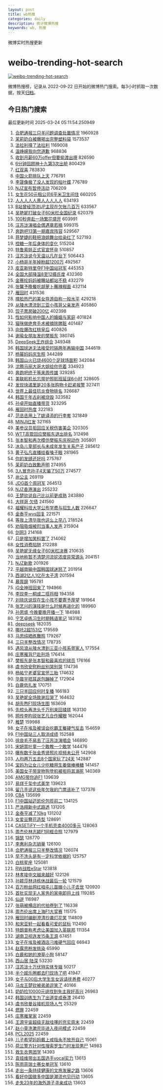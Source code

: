 ```yaml
---
layout: post
title: wb热搜
categories: daily
description: 统计微博热搜
keywords: wb, 热搜
---
```


微博实时热搜更新

# weibo-trending-hot-search

[![weibo-trending-hot-search](https://github.com/ameizi/weibo-trending-hot-search/actions/workflows/ci.yml/badge.svg)](https://github.com/ameizi/weibo-trending-hot-search/actions/workflows/ci.yml)

微博热搜榜，记录从 2022-09-22 日开始的微博热门搜索。每3小时抓取一次数据，按天[归档](./archives)。

## 今日热门搜索

<!-- BEGIN --> 
最后更新时间 2025-03-24 05:11:54.250949 
1. [合肥通报三只羊问题调查处置情况](https://s.weibo.com/weibo?q=%23%E5%90%88%E8%82%A5%E9%80%9A%E6%8A%A5%E4%B8%89%E5%8F%AA%E7%BE%8A%E9%97%AE%E9%A2%98%E8%B0%83%E6%9F%A5%E5%A4%84%E7%BD%AE%E6%83%85%E5%86%B5%23&t=31&band_rank=1&Refer=top) 1960928
1. [茉莉奶白被曝喝出完整塑料袋](https://s.weibo.com/weibo?q=%23%E8%8C%89%E8%8E%89%E5%A5%B6%E7%99%BD%E8%A2%AB%E6%9B%9D%E5%96%9D%E5%87%BA%E5%AE%8C%E6%95%B4%E5%A1%91%E6%96%99%E8%A2%8B%23&t=31&band_rank=4&Refer=top) 1573537
1. [法拉利撞了法拉利](https://s.weibo.com/weibo?q=%23%E6%B3%95%E6%8B%89%E5%88%A9%E6%92%9E%E4%BA%86%E6%B3%95%E6%8B%89%E5%88%A9%23&t=31&band_rank=1&Refer=top) 1169008
1. [温峥嵘我向您道歉](https://s.weibo.com/weibo?q=%E6%B8%A9%E5%B3%A5%E5%B5%98%E6%88%91%E5%90%91%E6%82%A8%E9%81%93%E6%AD%89&t=31&band_rank=2&Refer=top) 968836
1. [收到月薪60万offer但要偷渡出境](https://s.weibo.com/weibo?q=%23%E6%94%B6%E5%88%B0%E6%9C%88%E8%96%AA60%E4%B8%87offer%E4%BD%86%E8%A6%81%E5%81%B7%E6%B8%A1%E5%87%BA%E5%A2%83%23&t=31&band_rank=2&Refer=top) 826590
1. [6分钟回顾神十九第3次出舱](https://s.weibo.com/weibo?q=%236%E5%88%86%E9%92%9F%E5%9B%9E%E9%A1%BE%E7%A5%9E%E5%8D%81%E4%B9%9D%E7%AC%AC3%E6%AC%A1%E5%87%BA%E8%88%B1%23&t=31&band_rank=3&Refer=top) 800429
1. [红双喜](https://s.weibo.com/weibo?q=%E7%BA%A2%E5%8F%8C%E5%96%9C&t=31&band_rank=2&Refer=top) 783830
1. [中国火箭排队上天](https://s.weibo.com/weibo?q=%23%E4%B8%AD%E5%9B%BD%E7%81%AB%E7%AE%AD%E6%8E%92%E9%98%9F%E4%B8%8A%E5%A4%A9%23&t=31&band_rank=3&Refer=top) 776791
1. [李晟像极了没人发现的枯叶蝶](https://s.weibo.com/weibo?q=%E6%9D%8E%E6%99%9F%E5%83%8F%E6%9E%81%E4%BA%86%E6%B2%A1%E4%BA%BA%E5%8F%91%E7%8E%B0%E7%9A%84%E6%9E%AF%E5%8F%B6%E8%9D%B6&t=31&band_rank=4&Refer=top) 776789
1. [NJZ宣布暂停活动](https://s.weibo.com/weibo?q=%23NJZ%E5%AE%A3%E5%B8%83%E6%9A%82%E5%81%9C%E6%B4%BB%E5%8A%A8%23&t=31&band_rank=5&Refer=top) 706209
1. [女生花50元租公司6平米卫生间住](https://s.weibo.com/weibo?q=%23%E5%A5%B3%E7%94%9F%E8%8A%B150%E5%85%83%E7%A7%9F%E5%85%AC%E5%8F%B86%E5%B9%B3%E7%B1%B3%E5%8D%AB%E7%94%9F%E9%97%B4%E4%BD%8F%23&t=31&band_rank=6&Refer=top) 660205
1. [人人人人人景人人人人人](https://s.weibo.com/weibo?q=%23%E4%BA%BA%E4%BA%BA%E4%BA%BA%E4%BA%BA%E4%BA%BA%E6%99%AF%E4%BA%BA%E4%BA%BA%E4%BA%BA%E4%BA%BA%E4%BA%BA%23&t=31&band_rank=5&Refer=top) 634193
1. [B站曾经顶流UP主现在欠账几百万](https://s.weibo.com/weibo?q=B%E7%AB%99%E6%9B%BE%E7%BB%8F%E9%A1%B6%E6%B5%81UP%E4%B8%BB%E7%8E%B0%E5%9C%A8%E6%AC%A0%E8%B4%A6%E5%87%A0%E7%99%BE%E4%B8%87&t=31&band_rank=6&Refer=top) 633567
1. [吴艳妮打破女子60米栏全国纪录](https://s.weibo.com/weibo?q=%23%E5%90%B4%E8%89%B3%E5%A6%AE%E6%89%93%E7%A0%B4%E5%A5%B3%E5%AD%9060%E7%B1%B3%E6%A0%8F%E5%85%A8%E5%9B%BD%E7%BA%AA%E5%BD%95%23&t=31&band_rank=7&Refer=top) 620379
1. [100秒奔赴一场繁花盛开](https://s.weibo.com/weibo?q=%23100%E7%A7%92%E5%A5%94%E8%B5%B4%E4%B8%80%E5%9C%BA%E7%B9%81%E8%8A%B1%E7%9B%9B%E5%BC%80%23&t=31&band_rank=3&Refer=top) 603991
1. [汪苏泷演唱会偶遇章若楠](https://s.weibo.com/weibo?q=%23%E6%B1%AA%E8%8B%8F%E6%B3%B7%E6%BC%94%E5%94%B1%E4%BC%9A%E5%81%B6%E9%81%87%E7%AB%A0%E8%8B%A5%E6%A5%A0%23&t=31&band_rank=8&Refer=top) 599315
1. [奔跑吧13第一期嘉宾阵容](https://s.weibo.com/weibo?q=%23%E5%A5%94%E8%B7%91%E5%90%A713%E7%AC%AC%E4%B8%80%E6%9C%9F%E5%98%89%E5%AE%BE%E9%98%B5%E5%AE%B9%23&t=31&band_rank=4&Refer=top) 529567
1. [蒋梦婕的鞋把浪姐舞台给染红了](https://s.weibo.com/weibo?q=%E8%92%8B%E6%A2%A6%E5%A9%95%E7%9A%84%E9%9E%8B%E6%8A%8A%E6%B5%AA%E5%A7%90%E8%88%9E%E5%8F%B0%E7%BB%99%E6%9F%93%E7%BA%A2%E4%BA%86&t=31&band_rank=5&Refer=top) 527193
1. [控糖一年后身体的变化](https://s.weibo.com/weibo?q=%E6%8E%A7%E7%B3%96%E4%B8%80%E5%B9%B4%E5%90%8E%E8%BA%AB%E4%BD%93%E7%9A%84%E5%8F%98%E5%8C%96&t=31&band_rank=6&Refer=top) 515204
1. [特鲁索娃正式官宣怀孕](https://s.weibo.com/weibo?q=%23%E7%89%B9%E9%B2%81%E7%B4%A2%E5%A8%83%E6%AD%A3%E5%BC%8F%E5%AE%98%E5%AE%A3%E6%80%80%E5%AD%95%23&t=31&band_rank=7&Refer=top) 510857
1. [汪苏泷说今天温以凡在台下](https://s.weibo.com/weibo?q=%23%E6%B1%AA%E8%8B%8F%E6%B3%B7%E8%AF%B4%E4%BB%8A%E5%A4%A9%E6%B8%A9%E4%BB%A5%E5%87%A1%E5%9C%A8%E5%8F%B0%E4%B8%8B%23&t=31&band_rank=7&Refer=top) 506443
1. [小杨哥半年掉粉超1200万](https://s.weibo.com/weibo?q=%23%E5%B0%8F%E6%9D%A8%E5%93%A5%E5%8D%8A%E5%B9%B4%E6%8E%89%E7%B2%89%E8%B6%851200%E4%B8%87%23&t=31&band_rank=8&Refer=top) 492567
1. [皮亚斯特里夺F1中国站冠军](https://s.weibo.com/weibo?q=%23%E7%9A%AE%E4%BA%9A%E6%96%AF%E7%89%B9%E9%87%8C%E5%A4%BAF1%E4%B8%AD%E5%9B%BD%E7%AB%99%E5%86%A0%E5%86%9B%23&t=31&band_rank=8&Refer=top) 445353
1. [全国大部降温8至12摄氏度](https://s.weibo.com/weibo?q=%23%E5%85%A8%E5%9B%BD%E5%A4%A7%E9%83%A8%E9%99%8D%E6%B8%A98%E8%87%B312%E6%91%84%E6%B0%8F%E5%BA%A6%23&t=31&band_rank=10&Refer=top) 432360
1. [金赛纶妈妈被曝站都站不稳](https://s.weibo.com/weibo?q=%23%E9%87%91%E8%B5%9B%E7%BA%B6%E5%A6%88%E5%A6%88%E8%A2%AB%E6%9B%9D%E7%AB%99%E9%83%BD%E7%AB%99%E4%B8%8D%E7%A8%B3%23&t=31&band_rank=11&Refer=top) 432279
1. [张馨予晚餐吃胡萝卜蘸辣椒面](https://s.weibo.com/weibo?q=%23%E5%BC%A0%E9%A6%A8%E4%BA%88%E6%99%9A%E9%A4%90%E5%90%83%E8%83%A1%E8%90%9D%E5%8D%9C%E8%98%B8%E8%BE%A3%E6%A4%92%E9%9D%A2%23&t=31&band_rank=12&Refer=top) 432114
1. [雁回时](https://s.weibo.com/weibo?q=%E9%9B%81%E5%9B%9E%E6%97%B6&t=31&band_rank=13&Refer=top) 431536
1. [撞脸热巴的美女导游自称一般水平](https://s.weibo.com/weibo?q=%23%E6%92%9E%E8%84%B8%E7%83%AD%E5%B7%B4%E7%9A%84%E7%BE%8E%E5%A5%B3%E5%AF%BC%E6%B8%B8%E8%87%AA%E7%A7%B0%E4%B8%80%E8%88%AC%E6%B0%B4%E5%B9%B3%23&t=31&band_rank=14&Refer=top) 429218
1. [从陵水漂流到三亚小孩哥父亲发声](https://s.weibo.com/weibo?q=%23%E4%BB%8E%E9%99%B5%E6%B0%B4%E6%BC%82%E6%B5%81%E5%88%B0%E4%B8%89%E4%BA%9A%E5%B0%8F%E5%AD%A9%E5%93%A5%E7%88%B6%E4%BA%B2%E5%8F%91%E5%A3%B0%23&t=31&band_rank=9&Refer=top) 405860
1. [饺子票房破200亿](https://s.weibo.com/weibo?q=%23%E9%A5%BA%E5%AD%90%E7%A5%A8%E6%88%BF%E7%A0%B4200%E4%BA%BF%23&t=31&band_rank=10&Refer=top) 402398
1. [性如何影响中国人的婚姻与家庭](https://s.weibo.com/weibo?q=%23%E6%80%A7%E5%A6%82%E4%BD%95%E5%BD%B1%E5%93%8D%E4%B8%AD%E5%9B%BD%E4%BA%BA%E7%9A%84%E5%A9%9A%E5%A7%BB%E4%B8%8E%E5%AE%B6%E5%BA%AD%23&t=31&band_rank=11&Refer=top) 401824
1. [猫咪做绝育手术被摘除脾脏](https://s.weibo.com/weibo?q=%23%E7%8C%AB%E5%92%AA%E5%81%9A%E7%BB%9D%E8%82%B2%E6%89%8B%E6%9C%AF%E8%A2%AB%E6%91%98%E9%99%A4%E8%84%BE%E8%84%8F%23&t=31&band_rank=12&Refer=top) 401487
1. [向佐爆改红桃皇后](https://s.weibo.com/weibo?q=%E5%90%91%E4%BD%90%E7%88%86%E6%94%B9%E7%BA%A2%E6%A1%83%E7%9A%87%E5%90%8E&t=31&band_rank=13&Refer=top) 400826
1. [谢瑜女朋友发的樊振东](https://s.weibo.com/weibo?q=%E8%B0%A2%E7%91%9C%E5%A5%B3%E6%9C%8B%E5%8F%8B%E5%8F%91%E7%9A%84%E6%A8%8A%E6%8C%AF%E4%B8%9C&t=31&band_rank=15&Refer=top) 380745
1. [DeepSeek王炸组合](https://s.weibo.com/weibo?q=DeepSeek%E7%8E%8B%E7%82%B8%E7%BB%84%E5%90%88&t=31&band_rank=16&Refer=top) 349348
1. [韩国球迷无法接受时隔两年再输中国](https://s.weibo.com/weibo?q=%23%E9%9F%A9%E5%9B%BD%E7%90%83%E8%BF%B7%E6%97%A0%E6%B3%95%E6%8E%A5%E5%8F%97%E6%97%B6%E9%9A%94%E4%B8%A4%E5%B9%B4%E5%86%8D%E8%BE%93%E4%B8%AD%E5%9B%BD%23&t=31&band_rank=1&Refer=top) 344619
1. [杨幂妈妈庆生照](https://s.weibo.com/weibo?q=%23%E6%9D%A8%E5%B9%82%E5%A6%88%E5%A6%88%E5%BA%86%E7%94%9F%E7%85%A7%23&t=31&band_rank=17&Refer=top) 344289
1. [韩国山火已烧4600个足球场面积](https://s.weibo.com/weibo?q=%23%E9%9F%A9%E5%9B%BD%E5%B1%B1%E7%81%AB%E5%B7%B2%E7%83%A74600%E4%B8%AA%E8%B6%B3%E7%90%83%E5%9C%BA%E9%9D%A2%E7%A7%AF%23&t=31&band_rank=18&Refer=top) 342084
1. [沈腾马丽大哥大姐给你兜着](https://s.weibo.com/weibo?q=%E6%B2%88%E8%85%BE%E9%A9%AC%E4%B8%BD%E5%A4%A7%E5%93%A5%E5%A4%A7%E5%A7%90%E7%BB%99%E4%BD%A0%E5%85%9C%E7%9D%80&t=31&band_rank=14&Refer=top) 334923
1. [奔跑吧终于等来周传雄](https://s.weibo.com/weibo?q=%E5%A5%94%E8%B7%91%E5%90%A7%E7%BB%88%E4%BA%8E%E7%AD%89%E6%9D%A5%E5%91%A8%E4%BC%A0%E9%9B%84&t=31&band_rank=20&Refer=top) 329285
1. [美联航机长忘带护照航班延误6小时](https://s.weibo.com/weibo?q=%23%E7%BE%8E%E8%81%94%E8%88%AA%E6%9C%BA%E9%95%BF%E5%BF%98%E5%B8%A6%E6%8A%A4%E7%85%A7%E8%88%AA%E7%8F%AD%E5%BB%B6%E8%AF%AF6%E5%B0%8F%E6%97%B6%23&t=31&band_rank=15&Refer=top) 328605
1. [发现快递里是20多张购物卡赶紧报警](https://s.weibo.com/weibo?q=%23%E5%8F%91%E7%8E%B0%E5%BF%AB%E9%80%92%E9%87%8C%E6%98%AF20%E5%A4%9A%E5%BC%A0%E8%B4%AD%E7%89%A9%E5%8D%A1%E8%B5%B6%E7%B4%A7%E6%8A%A5%E8%AD%A6%23&t=31&band_rank=9&Refer=top) 327411
1. [世界上最佳抗炎食物排名](https://s.weibo.com/weibo?q=%E4%B8%96%E7%95%8C%E4%B8%8A%E6%9C%80%E4%BD%B3%E6%8A%97%E7%82%8E%E9%A3%9F%E7%89%A9%E6%8E%92%E5%90%8D&t=31&band_rank=16&Refer=top) 326687
1. [韩国千年古刹被烧毁](https://s.weibo.com/weibo?q=%23%E9%9F%A9%E5%9B%BD%E5%8D%83%E5%B9%B4%E5%8F%A4%E5%88%B9%E8%A2%AB%E7%83%A7%E6%AF%81%23&t=31&band_rank=10&Refer=top) 323582
1. [孙卓开始直播带货](https://s.weibo.com/weibo?q=%23%E5%AD%99%E5%8D%93%E5%BC%80%E5%A7%8B%E7%9B%B4%E6%92%AD%E5%B8%A6%E8%B4%A7%23&t=31&band_rank=21&Refer=top) 323295
1. [雁回时热度](https://s.weibo.com/weibo?q=%E9%9B%81%E5%9B%9E%E6%97%B6%E7%83%AD%E5%BA%A6&t=31&band_rank=12&Refer=top) 322183
1. [范丞丞用上了姚译添的行李套](https://s.weibo.com/weibo?q=%E8%8C%83%E4%B8%9E%E4%B8%9E%E7%94%A8%E4%B8%8A%E4%BA%86%E5%A7%9A%E8%AF%91%E6%B7%BB%E7%9A%84%E8%A1%8C%E6%9D%8E%E5%A5%97&t=31&band_rank=13&Refer=top) 321849
1. [MINJI红发](https://s.weibo.com/weibo?q=%23MINJI%E7%BA%A2%E5%8F%91%23&t=31&band_rank=14&Refer=top) 321165
1. [美参议员拒回应关税伤害美企](https://s.weibo.com/weibo?q=%23%E7%BE%8E%E5%8F%82%E8%AE%AE%E5%91%98%E6%8B%92%E5%9B%9E%E5%BA%94%E5%85%B3%E7%A8%8E%E4%BC%A4%E5%AE%B3%E7%BE%8E%E4%BC%81%23&t=31&band_rank=15&Refer=top) 320305
1. [WTT高管回应樊振东退出排名](https://s.weibo.com/weibo?q=%23WTT%E9%AB%98%E7%AE%A1%E5%9B%9E%E5%BA%94%E6%A8%8A%E6%8C%AF%E4%B8%9C%E9%80%80%E5%87%BA%E6%8E%92%E5%90%8D%23&t=31&band_rank=17&Refer=top) 312498
1. [张本智和再次模仿樊振东庆祝动作](https://s.weibo.com/weibo?q=%23%E5%BC%A0%E6%9C%AC%E6%99%BA%E5%92%8C%E5%86%8D%E6%AC%A1%E6%A8%A1%E4%BB%BF%E6%A8%8A%E6%8C%AF%E4%B8%9C%E5%BA%86%E7%A5%9D%E5%8A%A8%E4%BD%9C%23&t=31&band_rank=18&Refer=top) 305801
1. [冰岛儿童部长与未成年发生关系产子](https://s.weibo.com/weibo?q=%23%E5%86%B0%E5%B2%9B%E5%84%BF%E7%AB%A5%E9%83%A8%E9%95%BF%E4%B8%8E%E6%9C%AA%E6%88%90%E5%B9%B4%E5%8F%91%E7%94%9F%E5%85%B3%E7%B3%BB%E4%BA%A7%E5%AD%90%23&t=31&band_rank=19&Refer=top) 285612
1. [黄子弘凡直播给看嗓子眼](https://s.weibo.com/weibo?q=%E9%BB%84%E5%AD%90%E5%BC%98%E5%87%A1%E7%9B%B4%E6%92%AD%E7%BB%99%E7%9C%8B%E5%97%93%E5%AD%90%E7%9C%BC&t=31&band_rank=19&Refer=top) 281965
1. [你的发缝还好吗](https://s.weibo.com/weibo?q=%23%E4%BD%A0%E7%9A%84%E5%8F%91%E7%BC%9D%E8%BF%98%E5%A5%BD%E5%90%97%23&t=31&band_rank=20&Refer=top) 275767
1. [茉莉奶白致歉声明](https://s.weibo.com/weibo?q=%23%E8%8C%89%E8%8E%89%E5%A5%B6%E7%99%BD%E8%87%B4%E6%AD%89%E5%A3%B0%E6%98%8E%23&t=31&band_rank=22&Refer=top) 274955
1. [3人冒充孙子4天骗了50万](https://s.weibo.com/weibo?q=%233%E4%BA%BA%E5%86%92%E5%85%85%E5%AD%99%E5%AD%904%E5%A4%A9%E9%AA%97%E4%BA%8650%E4%B8%87%23&t=31&band_rank=23&Refer=top) 274577
1. [尚公主](https://s.weibo.com/weibo?q=%E5%B0%9A%E5%85%AC%E4%B8%BB&t=31&band_rank=22&Refer=top) 269119
1. [JDG首个周冠军](https://s.weibo.com/weibo?q=%23JDG%E9%A6%96%E4%B8%AA%E5%91%A8%E5%86%A0%E5%86%9B%23&t=31&band_rank=24&Refer=top) 264513
1. [NJZ香港演出](https://s.weibo.com/weibo?q=NJZ%E9%A6%99%E6%B8%AF%E6%BC%94%E5%87%BA&t=31&band_rank=26&Refer=top) 255232
1. [王楚钦说自己比以前更成熟](https://s.weibo.com/weibo?q=%23%E7%8E%8B%E6%A5%9A%E9%92%A6%E8%AF%B4%E8%87%AA%E5%B7%B1%E6%AF%94%E4%BB%A5%E5%89%8D%E6%9B%B4%E6%88%90%E7%86%9F%23&t=31&band_rank=20&Refer=top) 243880
1. [大祥哥 欠债](https://s.weibo.com/weibo?q=%E5%A4%A7%E7%A5%A5%E5%93%A5%20%E6%AC%A0%E5%80%BA&t=31&band_rank=23&Refer=top) 241560
1. [福耀科技大学公布学费与招生人数](https://s.weibo.com/weibo?q=%23%E7%A6%8F%E8%80%80%E7%A7%91%E6%8A%80%E5%A4%A7%E5%AD%A6%E5%85%AC%E5%B8%83%E5%AD%A6%E8%B4%B9%E4%B8%8E%E6%8B%9B%E7%94%9F%E4%BA%BA%E6%95%B0%23&t=31&band_rank=21&Refer=top) 226647
1. [金泰亨wvs回复](https://s.weibo.com/weibo?q=%E9%87%91%E6%B3%B0%E4%BA%A8wvs%E5%9B%9E%E5%A4%8D&t=31&band_rank=22&Refer=top) 221571
1. [等我上清华我也这么上早八](https://s.weibo.com/weibo?q=%E7%AD%89%E6%88%91%E4%B8%8A%E6%B8%85%E5%8D%8E%E6%88%91%E4%B9%9F%E8%BF%99%E4%B9%88%E4%B8%8A%E6%97%A9%E5%85%AB&t=31&band_rank=24&Refer=top) 218524
1. [劝阻吸烟被怼当事人发声](https://s.weibo.com/weibo?q=%23%E5%8A%9D%E9%98%BB%E5%90%B8%E7%83%9F%E8%A2%AB%E6%80%BC%E5%BD%93%E4%BA%8B%E4%BA%BA%E5%8F%91%E5%A3%B0%23&t=31&band_rank=25&Refer=top) 215904
1. [剑网3](https://s.weibo.com/weibo?q=%E5%89%91%E7%BD%913&t=31&band_rank=27&Refer=top) 214168
1. [只是增加笑料罢了](https://s.weibo.com/weibo?q=%E5%8F%AA%E6%98%AF%E5%A2%9E%E5%8A%A0%E7%AC%91%E6%96%99%E7%BD%A2%E4%BA%86&t=31&band_rank=23&Refer=top) 214062
1. [女性消费陷阱](https://s.weibo.com/weibo?q=%E5%A5%B3%E6%80%A7%E6%B6%88%E8%B4%B9%E9%99%B7%E9%98%B1&t=31&band_rank=24&Refer=top) 212288
1. [吴艳妮无缘女子60米栏决赛](https://s.weibo.com/weibo?q=%23%E5%90%B4%E8%89%B3%E5%A6%AE%E6%97%A0%E7%BC%98%E5%A5%B3%E5%AD%9060%E7%B1%B3%E6%A0%8F%E5%86%B3%E8%B5%9B%23&t=31&band_rank=28&Refer=top) 210635
1. [当地称暂不清楚河流铊浓度异常源头](https://s.weibo.com/weibo?q=%23%E5%BD%93%E5%9C%B0%E7%A7%B0%E6%9A%82%E4%B8%8D%E6%B8%85%E6%A5%9A%E6%B2%B3%E6%B5%81%E9%93%8A%E6%B5%93%E5%BA%A6%E5%BC%82%E5%B8%B8%E6%BA%90%E5%A4%B4%23&t=31&band_rank=29&Refer=top) 204151
1. [NJZ新歌](https://s.weibo.com/weibo?q=NJZ%E6%96%B0%E6%AD%8C&t=31&band_rank=30&Refer=top) 201926
1. [平越南输中国韩国球迷怒了](https://s.weibo.com/weibo?q=%23%E5%B9%B3%E8%B6%8A%E5%8D%97%E8%BE%93%E4%B8%AD%E5%9B%BD%E9%9F%A9%E5%9B%BD%E7%90%83%E8%BF%B7%E6%80%92%E4%BA%86%23&t=31&band_rank=31&Refer=top) 201914
1. [西湖2亿人1亿在太子湾](https://s.weibo.com/weibo?q=%23%E8%A5%BF%E6%B9%962%E4%BA%BF%E4%BA%BA1%E4%BA%BF%E5%9C%A8%E5%A4%AA%E5%AD%90%E6%B9%BE%23&t=31&band_rank=39&Refer=top) 201594
1. [慕胥辞](https://s.weibo.com/weibo?q=%E6%85%95%E8%83%A5%E8%BE%9E&t=31&band_rank=26&Refer=top) 195781
1. [iG全神班回来了](https://s.weibo.com/weibo?q=%23iG%E5%85%A8%E7%A5%9E%E7%8F%AD%E5%9B%9E%E6%9D%A5%E4%BA%86%23&t=31&band_rank=34&Refer=top) 194966
1. [李现李一桐或二搭将相](https://s.weibo.com/weibo?q=%23%E6%9D%8E%E7%8E%B0%E6%9D%8E%E4%B8%80%E6%A1%90%E6%88%96%E4%BA%8C%E6%90%AD%E5%B0%86%E7%9B%B8%23&t=31&band_rank=25&Refer=top) 194358
1. [刘晓庆说现在生小孩不要寄予厚望](https://s.weibo.com/weibo?q=%E5%88%98%E6%99%93%E5%BA%86%E8%AF%B4%E7%8E%B0%E5%9C%A8%E7%94%9F%E5%B0%8F%E5%AD%A9%E4%B8%8D%E8%A6%81%E5%AF%84%E4%BA%88%E5%8E%9A%E6%9C%9B&t=31&band_rank=26&Refer=top) 191964
1. [张艺兴的演技是什么时候再进化的](https://s.weibo.com/weibo?q=%E5%BC%A0%E8%89%BA%E5%85%B4%E7%9A%84%E6%BC%94%E6%8A%80%E6%98%AF%E4%BB%80%E4%B9%88%E6%97%B6%E5%80%99%E5%86%8D%E8%BF%9B%E5%8C%96%E7%9A%84&t=31&band_rank=27&Refer=top) 189960
1. [孙恩盛 今晚要晚开播一下](https://s.weibo.com/weibo?q=%E5%AD%99%E6%81%A9%E7%9B%9B%20%E4%BB%8A%E6%99%9A%E8%A6%81%E6%99%9A%E5%BC%80%E6%92%AD%E4%B8%80%E4%B8%8B&t=31&band_rank=35&Refer=top) 184988
1. [宁艺卓练习生时期韩语笔记](https://s.weibo.com/weibo?q=%23%E5%AE%81%E8%89%BA%E5%8D%93%E7%BB%83%E4%B9%A0%E7%94%9F%E6%97%B6%E6%9C%9F%E9%9F%A9%E8%AF%AD%E7%AC%94%E8%AE%B0%23&t=31&band_rank=36&Refer=top) 183182
1. [deepseek](https://s.weibo.com/weibo?q=%23deepseek%23&t=31&band_rank=27&Refer=top) 182035
1. [哪吒2超153亿](https://s.weibo.com/weibo?q=%23%E5%93%AA%E5%90%922%E8%B6%85153%E4%BA%BF%23&t=31&band_rank=28&Refer=top) 179569
1. [马思纯晒练舞照](https://s.weibo.com/weibo?q=%23%E9%A9%AC%E6%80%9D%E7%BA%AF%E6%99%92%E7%BB%83%E8%88%9E%E7%85%A7%23&t=31&band_rank=37&Refer=top) 179267
1. [三只羊整改情况](https://s.weibo.com/weibo?q=%23%E4%B8%89%E5%8F%AA%E7%BE%8A%E6%95%B4%E6%94%B9%E6%83%85%E5%86%B5%23&t=31&band_rank=29&Refer=top) 178735
1. [遇风浪从陵水漂到三亚小孩系疍家人](https://s.weibo.com/weibo?q=%23%E9%81%87%E9%A3%8E%E6%B5%AA%E4%BB%8E%E9%99%B5%E6%B0%B4%E6%BC%82%E5%88%B0%E4%B8%89%E4%BA%9A%E5%B0%8F%E5%AD%A9%E7%B3%BB%E7%96%8D%E5%AE%B6%E4%BA%BA%23&t=31&band_rank=30&Refer=top) 177554
1. [庄寒雁背尸赴刑场](https://s.weibo.com/weibo?q=%E5%BA%84%E5%AF%92%E9%9B%81%E8%83%8C%E5%B0%B8%E8%B5%B4%E5%88%91%E5%9C%BA&t=31&band_rank=31&Refer=top) 176414
1. [樊振东是张本智和最喜欢的球员](https://s.weibo.com/weibo?q=%23%E6%A8%8A%E6%8C%AF%E4%B8%9C%E6%98%AF%E5%BC%A0%E6%9C%AC%E6%99%BA%E5%92%8C%E6%9C%80%E5%96%9C%E6%AC%A2%E7%9A%84%E7%90%83%E5%91%98%23&t=31&band_rank=38&Refer=top) 176166
1. [虞书欣安慰粉丝别哭别哭](https://s.weibo.com/weibo?q=%23%E8%99%9E%E4%B9%A6%E6%AC%A3%E5%AE%89%E6%85%B0%E7%B2%89%E4%B8%9D%E5%88%AB%E5%93%AD%E5%88%AB%E5%93%AD%23&t=31&band_rank=28&Refer=top) 174736
1. [杨祐宁老婆官宣怀三胎](https://s.weibo.com/weibo?q=%23%E6%9D%A8%E7%A5%90%E5%AE%81%E8%80%81%E5%A9%86%E5%AE%98%E5%AE%A3%E6%80%80%E4%B8%89%E8%83%8E%23&t=31&band_rank=32&Refer=top) 174632
1. [华晨宇把耳返包蹦掉了](https://s.weibo.com/weibo?q=%E5%8D%8E%E6%99%A8%E5%AE%87%E6%8A%8A%E8%80%B3%E8%BF%94%E5%8C%85%E8%B9%A6%E6%8E%89%E4%BA%86&t=31&band_rank=39&Refer=top) 172904
1. [白鹿低扎发](https://s.weibo.com/weibo?q=%23%E7%99%BD%E9%B9%BF%E4%BD%8E%E6%89%8E%E5%8F%91%23&t=31&band_rank=40&Refer=top) 170751
1. [三只羊回应何时复播](https://s.weibo.com/weibo?q=%23%E4%B8%89%E5%8F%AA%E7%BE%8A%E5%9B%9E%E5%BA%94%E4%BD%95%E6%97%B6%E5%A4%8D%E6%92%AD%23&t=31&band_rank=42&Refer=top) 166183
1. [吴艳妮全场致谢后哭了](https://s.weibo.com/weibo?q=%23%E5%90%B4%E8%89%B3%E5%A6%AE%E5%85%A8%E5%9C%BA%E8%87%B4%E8%B0%A2%E5%90%8E%E5%93%AD%E4%BA%86%23&t=31&band_rank=42&Refer=top) 164632
1. [胡先煦F1现场生图](https://s.weibo.com/weibo?q=%E8%83%A1%E5%85%88%E7%85%A6F1%E7%8E%B0%E5%9C%BA%E7%94%9F%E5%9B%BE&t=31&band_rank=43&Refer=top) 163609
1. [先梳头再洗头千万别来回揉搓](https://s.weibo.com/weibo?q=%23%E5%85%88%E6%A2%B3%E5%A4%B4%E5%86%8D%E6%B4%97%E5%A4%B4%E5%8D%83%E4%B8%87%E5%88%AB%E6%9D%A5%E5%9B%9E%E6%8F%89%E6%90%93%23&t=31&band_rank=44&Refer=top) 163130
1. [网传李昀锐张艺凡合作耀眼](https://s.weibo.com/weibo?q=%23%E7%BD%91%E4%BC%A0%E6%9D%8E%E6%98%80%E9%94%90%E5%BC%A0%E8%89%BA%E5%87%A1%E5%90%88%E4%BD%9C%E8%80%80%E7%9C%BC%23&t=31&band_rank=30&Refer=top) 162044
1. [稚楚](https://s.weibo.com/weibo?q=%E7%A8%9A%E6%A5%9A&t=31&band_rank=31&Refer=top) 159988
1. [女子在埃及被误会吃霸王餐硬气反击](https://s.weibo.com/weibo?q=%23%E5%A5%B3%E5%AD%90%E5%9C%A8%E5%9F%83%E5%8F%8A%E8%A2%AB%E8%AF%AF%E4%BC%9A%E5%90%83%E9%9C%B8%E7%8E%8B%E9%A4%90%E7%A1%AC%E6%B0%94%E5%8F%8D%E5%87%BB%23&t=31&band_rank=33&Refer=top) 154659
1. [F1中国站三人取消成绩](https://s.weibo.com/weibo?q=%23F1%E4%B8%AD%E5%9B%BD%E7%AB%99%E4%B8%89%E4%BA%BA%E5%8F%96%E6%B6%88%E6%88%90%E7%BB%A9%23&t=31&band_rank=34&Refer=top) 152588
1. [徐良毛不易去了汪苏泷演唱会](https://s.weibo.com/weibo?q=%23%E5%BE%90%E8%89%AF%E6%AF%9B%E4%B8%8D%E6%98%93%E5%8E%BB%E4%BA%86%E6%B1%AA%E8%8B%8F%E6%B3%B7%E6%BC%94%E5%94%B1%E4%BC%9A%23&t=31&band_rank=35&Refer=top) 146890
1. [宋妍霏叶童一个敢教一个敢学](https://s.weibo.com/weibo?q=%E5%AE%8B%E5%A6%8D%E9%9C%8F%E5%8F%B6%E7%AB%A5%E4%B8%80%E4%B8%AA%E6%95%A2%E6%95%99%E4%B8%80%E4%B8%AA%E6%95%A2%E5%AD%A6&t=31&band_rank=33&Refer=top) 144476
1. [曝有数千张金秀贤照片视频未公开](https://s.weibo.com/weibo?q=%23%E6%9B%9D%E6%9C%89%E6%95%B0%E5%8D%83%E5%BC%A0%E9%87%91%E7%A7%80%E8%B4%A4%E7%85%A7%E7%89%87%E8%A7%86%E9%A2%91%E6%9C%AA%E5%85%AC%E5%BC%80%23&t=31&band_rank=34&Refer=top) 142908
1. [人均两万五去8个国家玩了24天](https://s.weibo.com/weibo?q=%E4%BA%BA%E5%9D%87%E4%B8%A4%E4%B8%87%E4%BA%94%E5%8E%BB8%E4%B8%AA%E5%9B%BD%E5%AE%B6%E7%8E%A9%E4%BA%8624%E5%A4%A9&t=31&band_rank=38&Refer=top) 142887
1. [宝妈为让女儿少吃糖用生姜做棒棒糖](https://s.weibo.com/weibo?q=%23%E5%AE%9D%E5%A6%88%E4%B8%BA%E8%AE%A9%E5%A5%B3%E5%84%BF%E5%B0%91%E5%90%83%E7%B3%96%E7%94%A8%E7%94%9F%E5%A7%9C%E5%81%9A%E6%A3%92%E6%A3%92%E7%B3%96%23&t=31&band_rank=46&Refer=top) 141457
1. [美国女子带宠物狗登机被拒将其溺死](https://s.weibo.com/weibo?q=%23%E7%BE%8E%E5%9B%BD%E5%A5%B3%E5%AD%90%E5%B8%A6%E5%AE%A0%E7%89%A9%E7%8B%97%E7%99%BB%E6%9C%BA%E8%A2%AB%E6%8B%92%E5%B0%86%E5%85%B6%E6%BA%BA%E6%AD%BB%23&t=31&band_rank=35&Refer=top) 140369
1. [AMG带你追F1](https://s.weibo.com/weibo?q=%23AMG%E5%B8%A6%E4%BD%A0%E8%BF%BDF1%23&t=31&band_rank=36&Refer=top) 139639
1. [易烊千玺中式美学](https://s.weibo.com/weibo?q=%23%E6%98%93%E7%83%8A%E5%8D%83%E7%8E%BA%E4%B8%AD%E5%BC%8F%E7%BE%8E%E5%AD%A6%23&t=31&band_rank=37&Refer=top) 139623
1. [留几手说这些年欠我的门票该补了](https://s.weibo.com/weibo?q=%23%E7%95%99%E5%87%A0%E6%89%8B%E8%AF%B4%E8%BF%99%E4%BA%9B%E5%B9%B4%E6%AC%A0%E6%88%91%E7%9A%84%E9%97%A8%E7%A5%A8%E8%AF%A5%E8%A1%A5%E4%BA%86%23&t=31&band_rank=38&Refer=top) 137376
1. [CBA](https://s.weibo.com/weibo?q=CBA&t=31&band_rank=47&Refer=top) 135699
1. [F1中国站迈凯伦包揽前二](https://s.weibo.com/weibo?q=%23F1%E4%B8%AD%E5%9B%BD%E7%AB%99%E8%BF%88%E5%87%AF%E4%BC%A6%E5%8C%85%E6%8F%BD%E5%89%8D%E4%BA%8C%23&t=31&band_rank=39&Refer=top) 134125
1. [严浩翔新中式路透](https://s.weibo.com/weibo?q=%23%E4%B8%A5%E6%B5%A9%E7%BF%94%E6%96%B0%E4%B8%AD%E5%BC%8F%E8%B7%AF%E9%80%8F%23&t=31&band_rank=40&Refer=top) 131205
1. [金泰亨减了10kg](https://s.weibo.com/weibo?q=%23%E9%87%91%E6%B3%B0%E4%BA%A8%E5%87%8F%E4%BA%8610kg%23&t=31&band_rank=41&Refer=top) 131202
1. [女爱豆簪花造型](https://s.weibo.com/weibo?q=%E5%A5%B3%E7%88%B1%E8%B1%86%E7%B0%AA%E8%8A%B1%E9%80%A0%E5%9E%8B&t=31&band_rank=41&Refer=top) 128691
1. [CASETiFY一个手机壳卖4000多元](https://s.weibo.com/weibo?q=%23CASETiFY%E4%B8%80%E4%B8%AA%E6%89%8B%E6%9C%BA%E5%A3%B3%E5%8D%964000%E5%A4%9A%E5%85%83%23&t=31&band_rank=42&Refer=top) 128063
1. [周杰伦林志颖F1同框合照](https://s.weibo.com/weibo?q=%23%E5%91%A8%E6%9D%B0%E4%BC%A6%E6%9E%97%E5%BF%97%E9%A2%96F1%E5%90%8C%E6%A1%86%E5%90%88%E7%85%A7%23&t=31&band_rank=43&Refer=top) 127979
1. [锦瑟](https://s.weibo.com/weibo?q=%E9%94%A6%E7%91%9F&t=31&band_rank=44&Refer=top) 126770
1. [李惠利杂志销量](https://s.weibo.com/weibo?q=%23%E6%9D%8E%E6%83%A0%E5%88%A9%E6%9D%82%E5%BF%97%E9%94%80%E9%87%8F%23&t=31&band_rank=45&Refer=top) 126100
1. [合肥通报三只羊整改情况](https://s.weibo.com/weibo?q=%23%E5%90%88%E8%82%A5%E9%80%9A%E6%8A%A5%E4%B8%89%E5%8F%AA%E7%BE%8A%E6%95%B4%E6%94%B9%E6%83%85%E5%86%B5%23&t=31&band_rank=46&Refer=top) 126074
1. [早不洗头是有一定科学依据的](https://s.weibo.com/weibo?q=%23%E6%97%A9%E4%B8%8D%E6%B4%97%E5%A4%B4%E6%98%AF%E6%9C%89%E4%B8%80%E5%AE%9A%E7%A7%91%E5%AD%A6%E4%BE%9D%E6%8D%AE%E7%9A%84%23&t=31&band_rank=47&Refer=top) 125757
1. [白桃星座](https://s.weibo.com/weibo?q=%E7%99%BD%E6%A1%83%E6%98%9F%E5%BA%A7&t=31&band_rank=49&Refer=top) 125081
1. [RW战胜eStar](https://s.weibo.com/weibo?q=RW%E6%88%98%E8%83%9CeStar&t=31&band_rank=50&Refer=top) 123818
1. [林孝埈中文越来越好](https://s.weibo.com/weibo?q=%23%E6%9E%97%E5%AD%9D%E5%9F%88%E4%B8%AD%E6%96%87%E8%B6%8A%E6%9D%A5%E8%B6%8A%E5%A5%BD%23&t=31&band_rank=43&Refer=top) 122126
1. [孙颖莎林诗栋休战最后一轮](https://s.weibo.com/weibo?q=%23%E5%AD%99%E9%A2%96%E8%8E%8E%E6%9E%97%E8%AF%97%E6%A0%8B%E4%BC%91%E6%88%98%E6%9C%80%E5%90%8E%E4%B8%80%E8%BD%AE%23&t=31&band_rank=44&Refer=top) 121579
1. [百万粉丝网红咱屯儿苗嫂小儿子去世](https://s.weibo.com/weibo?q=%23%E7%99%BE%E4%B8%87%E7%B2%89%E4%B8%9D%E7%BD%91%E7%BA%A2%E5%92%B1%E5%B1%AF%E5%84%BF%E8%8B%97%E5%AB%82%E5%B0%8F%E5%84%BF%E5%AD%90%E5%8E%BB%E4%B8%96%23&t=31&band_rank=45&Refer=top) 120920
1. [首批实现无人家务的家电即将上线](https://s.weibo.com/weibo?q=%23%E9%A6%96%E6%89%B9%E5%AE%9E%E7%8E%B0%E6%97%A0%E4%BA%BA%E5%AE%B6%E5%8A%A1%E7%9A%84%E5%AE%B6%E7%94%B5%E5%8D%B3%E5%B0%86%E4%B8%8A%E7%BA%BF%23&t=31&band_rank=48&Refer=top) 119285
1. [仙逆](https://s.weibo.com/weibo?q=%E4%BB%99%E9%80%86&t=31&band_rank=46&Refer=top) 116987
1. [张萌被横店的代拍卷到了](https://s.weibo.com/weibo?q=%23%E5%BC%A0%E8%90%8C%E8%A2%AB%E6%A8%AA%E5%BA%97%E7%9A%84%E4%BB%A3%E6%8B%8D%E5%8D%B7%E5%88%B0%E4%BA%86%23&t=31&band_rank=49&Refer=top) 116338
1. [周杰伦出席上海F1大奖赛](https://s.weibo.com/weibo?q=%23%E5%91%A8%E6%9D%B0%E4%BC%A6%E5%87%BA%E5%B8%AD%E4%B8%8A%E6%B5%B7F1%E5%A4%A7%E5%A5%96%E8%B5%9B%23&t=31&band_rank=50&Refer=top) 115175
1. [雁回时编剧澄清抄袭灯花笑](https://s.weibo.com/weibo?q=%23%E9%9B%81%E5%9B%9E%E6%97%B6%E7%BC%96%E5%89%A7%E6%BE%84%E6%B8%85%E6%8A%84%E8%A2%AD%E7%81%AF%E8%8A%B1%E7%AC%91%23&t=31&band_rank=48&Refer=top) 114809
1. [和宋亚轩一起看看可爱的鼠标](https://s.weibo.com/weibo?q=%23%E5%92%8C%E5%AE%8B%E4%BA%9A%E8%BD%A9%E4%B8%80%E8%B5%B7%E7%9C%8B%E7%9C%8B%E5%8F%AF%E7%88%B1%E7%9A%84%E9%BC%A0%E6%A0%87%23&t=31&band_rank=49&Refer=top) 112490
1. [特朗普称考虑让美国加入英联邦](https://s.weibo.com/weibo?q=%23%E7%89%B9%E6%9C%97%E6%99%AE%E7%A7%B0%E8%80%83%E8%99%91%E8%AE%A9%E7%BE%8E%E5%9B%BD%E5%8A%A0%E5%85%A5%E8%8B%B1%E8%81%94%E9%82%A6%23&t=31&band_rank=50&Refer=top) 111354
1. [湖南卫视连发15条王源](https://s.weibo.com/weibo?q=%23%E6%B9%96%E5%8D%97%E5%8D%AB%E8%A7%86%E8%BF%9E%E5%8F%9115%E6%9D%A1%E7%8E%8B%E6%BA%90%23&t=31&band_rank=10&Refer=top) 67451
1. [女子在埃及被酒店刁难硬气回应](https://s.weibo.com/weibo?q=%23%E5%A5%B3%E5%AD%90%E5%9C%A8%E5%9F%83%E5%8F%8A%E8%A2%AB%E9%85%92%E5%BA%97%E5%88%81%E9%9A%BE%E7%A1%AC%E6%B0%94%E5%9B%9E%E5%BA%94%23&t=31&band_rank=2&Refer=top) 66943
1. [赵露思粉发挑染](https://s.weibo.com/weibo?q=%23%E8%B5%B5%E9%9C%B2%E6%80%9D%E7%B2%89%E5%8F%91%E6%8C%91%E6%9F%93%23&t=31&band_rank=11&Refer=top) 65990
1. [白鹿和她的潦草小狗](https://s.weibo.com/weibo?q=%23%E7%99%BD%E9%B9%BF%E5%92%8C%E5%A5%B9%E7%9A%84%E6%BD%A6%E8%8D%89%E5%B0%8F%E7%8B%97%23&t=31&band_rank=14&Refer=top) 58147
1. [西山居 陆深](https://s.weibo.com/weibo?q=%E8%A5%BF%E5%B1%B1%E5%B1%85%20%E9%99%86%E6%B7%B1&t=31&band_rank=15&Refer=top) 53230
1. [汪苏泷十万伏特实体专辑](https://s.weibo.com/weibo?q=%23%E6%B1%AA%E8%8B%8F%E6%B3%B7%E5%8D%81%E4%B8%87%E4%BC%8F%E7%89%B9%E5%AE%9E%E4%BD%93%E4%B8%93%E8%BE%91%23&t=31&band_rank=18&Refer=top) 50217
1. [半个娱乐圈都去F1现场了吧](https://s.weibo.com/weibo?q=%23%E5%8D%8A%E4%B8%AA%E5%A8%B1%E4%B9%90%E5%9C%88%E9%83%BD%E5%8E%BBF1%E7%8E%B0%E5%9C%BA%E4%BA%86%E5%90%A7%23&t=31&band_rank=23&Refer=top) 41947
1. [女子与00后大学生生女诉请抚养费](https://s.weibo.com/weibo?q=%23%E5%A5%B3%E5%AD%90%E4%B8%8E00%E5%90%8E%E5%A4%A7%E5%AD%A6%E7%94%9F%E7%94%9F%E5%A5%B3%E8%AF%89%E8%AF%B7%E6%8A%9A%E5%85%BB%E8%B4%B9%23&t=31&band_rank=24&Refer=top) 40277
1. [马龙王楚钦被弟弟逗笑了](https://s.weibo.com/weibo?q=%23%E9%A9%AC%E9%BE%99%E7%8E%8B%E6%A5%9A%E9%92%A6%E8%A2%AB%E5%BC%9F%E5%BC%9F%E9%80%97%E7%AC%91%E4%BA%86%23&t=31&band_rank=25&Refer=top) 40166
1. [奶奶捡10000元说找到失主我好高兴](https://s.weibo.com/weibo?q=%23%E5%A5%B6%E5%A5%B6%E6%8D%A110000%E5%85%83%E8%AF%B4%E6%89%BE%E5%88%B0%E5%A4%B1%E4%B8%BB%E6%88%91%E5%A5%BD%E9%AB%98%E5%85%B4%23&t=31&band_rank=15&Refer=top) 26963
1. [韩国训练生为了出道变成泰漂](https://s.weibo.com/weibo?q=%E9%9F%A9%E5%9B%BD%E8%AE%AD%E7%BB%83%E7%94%9F%E4%B8%BA%E4%BA%86%E5%87%BA%E9%81%93%E5%8F%98%E6%88%90%E6%B3%B0%E6%BC%82&t=31&band_rank=39&Refer=top) 26410
1. [虞书欣曼谷接机现场人气](https://s.weibo.com/weibo?q=%23%E8%99%9E%E4%B9%A6%E6%AC%A3%E6%9B%BC%E8%B0%B7%E6%8E%A5%E6%9C%BA%E7%8E%B0%E5%9C%BA%E4%BA%BA%E6%B0%94%23&t=31&band_rank=37&Refer=top) 25329
1. [燃罪](https://s.weibo.com/weibo?q=%E7%87%83%E7%BD%AA&t=31&band_rank=41&Refer=top) 22459
1. [庄寒雁掌家](https://s.weibo.com/weibo?q=%E5%BA%84%E5%AF%92%E9%9B%81%E6%8E%8C%E5%AE%B6&t=31&band_rank=46&Refer=top) 22459
1. [王源宇宙超级无敌哇噻的充实周末](https://s.weibo.com/weibo?q=%23%E7%8E%8B%E6%BA%90%E5%AE%87%E5%AE%99%E8%B6%85%E7%BA%A7%E6%97%A0%E6%95%8C%E5%93%87%E5%99%BB%E7%9A%84%E5%85%85%E5%AE%9E%E5%91%A8%E6%9C%AB%23&t=31&band_rank=48&Refer=top) 22459
1. [赵小童洗漱完毕进入夜间模式](https://s.weibo.com/weibo?q=%23%E8%B5%B5%E5%B0%8F%E7%AB%A5%E6%B4%97%E6%BC%B1%E5%AE%8C%E6%AF%95%E8%BF%9B%E5%85%A5%E5%A4%9C%E9%97%B4%E6%A8%A1%E5%BC%8F%23&t=31&band_rank=49&Refer=top) 22459
1. [PCL2025](https://s.weibo.com/weibo?q=PCL2025&t=31&band_rank=50&Refer=top) 22459
1. [儿子希望妈妈戴上戒指永不放开自己](https://s.weibo.com/weibo?q=%23%E5%84%BF%E5%AD%90%E5%B8%8C%E6%9C%9B%E5%A6%88%E5%A6%88%E6%88%B4%E4%B8%8A%E6%88%92%E6%8C%87%E6%B0%B8%E4%B8%8D%E6%94%BE%E5%BC%80%E8%87%AA%E5%B7%B1%23&t=31&band_rank=29&Refer=top) 15061
1. [荷兰警方针对性搜索罗生门时发现男尸](https://s.weibo.com/weibo?q=%23%E8%8D%B7%E5%85%B0%E8%AD%A6%E6%96%B9%E9%92%88%E5%AF%B9%E6%80%A7%E6%90%9C%E7%B4%A2%E7%BD%97%E7%94%9F%E9%97%A8%E6%97%B6%E5%8F%91%E7%8E%B0%E7%94%B7%E5%B0%B8%23&t=31&band_rank=30&Refer=top) 14983
1. [救生衣男团学](https://s.weibo.com/weibo?q=%23%E6%95%91%E7%94%9F%E8%A1%A3%E7%94%B7%E5%9B%A2%E5%AD%A6%23&t=31&band_rank=35&Refer=top) 14393
1. [袁娅维带出五国选手vocal实力](https://s.weibo.com/weibo?q=%E8%A2%81%E5%A8%85%E7%BB%B4%E5%B8%A6%E5%87%BA%E4%BA%94%E5%9B%BD%E9%80%89%E6%89%8Bvocal%E5%AE%9E%E5%8A%9B&t=31&band_rank=42&Refer=top) 13613
1. [陈雨菲瑞士赛女单冠军](https://s.weibo.com/weibo?q=%23%E9%99%88%E9%9B%A8%E8%8F%B2%E7%91%9E%E5%A3%AB%E8%B5%9B%E5%A5%B3%E5%8D%95%E5%86%A0%E5%86%9B%23&t=31&band_rank=45&Refer=top) 13610
1. [走出一条持续健康的文旅发展之路](https://s.weibo.com/weibo?q=%23%E8%B5%B0%E5%87%BA%E4%B8%80%E6%9D%A1%E6%8C%81%E7%BB%AD%E5%81%A5%E5%BA%B7%E7%9A%84%E6%96%87%E6%97%85%E5%8F%91%E5%B1%95%E4%B9%8B%E8%B7%AF%23&t=31&band_rank=47&Refer=top) 13606
1. [看好中国做多中国是潮流也见行动](https://s.weibo.com/weibo?q=%23%E7%9C%8B%E5%A5%BD%E4%B8%AD%E5%9B%BD%E5%81%9A%E5%A4%9A%E4%B8%AD%E5%9B%BD%E6%98%AF%E6%BD%AE%E6%B5%81%E4%B9%9F%E8%A7%81%E8%A1%8C%E5%8A%A8%23&t=31&band_rank=48&Refer=top) 13605
1. [走失23年的海外游子寻亲成功](https://s.weibo.com/weibo?q=%23%E8%B5%B0%E5%A4%B123%E5%B9%B4%E7%9A%84%E6%B5%B7%E5%A4%96%E6%B8%B8%E5%AD%90%E5%AF%BB%E4%BA%B2%E6%88%90%E5%8A%9F%23&t=31&band_rank=50&Refer=top) 13603
<!-- END -->
